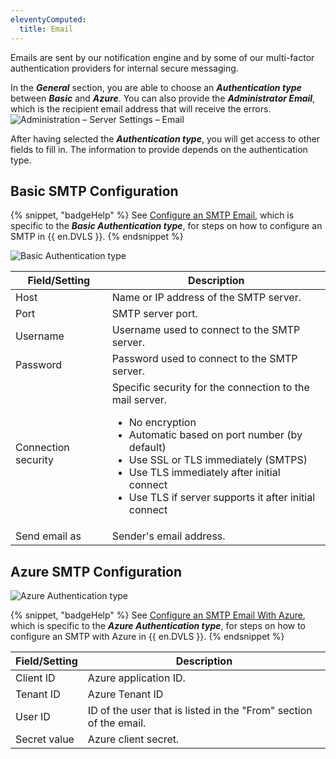 ```yaml
---
eleventyComputed:
  title: Email
---
```

Emails are sent by our notification engine and by some of our multi-factor authentication providers for internal secure messaging.

In the ***General*** section, you are able to choose an ***Authentication type*** between ***Basic*** and ***Azure***. You can also provide the ***Administrator Email***, which is the recipient email address that will receive the errors.
![Administration – Server Settings – Email](https://cdnweb.devolutions.net/docs/docs_en_server_ServerOp8169.png)

After having selected the ***Authentication type***, you will get access to other fields to fill in. The information to provide depends on the authentication type.

## Basic SMTP Configuration
{% snippet, "badgeHelp" %}
See [Configure an SMTP Email](/kb/devolutions-server/how-to-articles/configure-smtp-server/configure-smtp-email), which is specific to the ***Basic Authentication type***, for steps on how to configure an SMTP in {{ en.DVLS }}.
{% endsnippet %}

![Basic Authentication type](https://cdnweb.devolutions.net/docs/docs_en_server_ServerOp2059.png)

| Field/Setting      | Description                                  |
|--------------------|----------------------------------------------|
| Host               | Name or IP address of the SMTP server.       |
| Port               | SMTP server port.                            |
| Username           | Username used to connect to the SMTP server. |
| Password           | Password used to connect to the SMTP server. |
| Connection security | Specific security for the connection to the mail server.<ul><li>No encryption</li><li>Automatic based on port number (by default)</li><li>Use SSL or TLS immediately (SMTPS)</li><li>Use TLS immediately after initial connect</li><li>Use TLS if server supports it after initial connect</li></ul> |
| Send email as      | Sender's email address.                      |


## Azure SMTP Configuration
![Azure Authentication type](https://cdnweb.devolutions.net/docs/docs_en_server_ServerOp2060.png)

{% snippet, "badgeHelp" %}
See [Configure an SMTP Email With Azure](/kb/devolutions-server/how-to-articles/configure-smtp-server/configure-smtp-email-azure), which is specific to the ***Azure Authentication type***, for steps on how to configure an SMTP with Azure in {{ en.DVLS }}.
{% endsnippet %}

| Field/Setting | Description                                                       |
|---------------|-------------------------------------------------------------------|
| Client ID     | Azure application ID.                                             |
| Tenant ID     | Azure Tenant ID                                                   |
| User ID       | ID of the user that is listed in the "From" section of the email. |
| Secret value  | Azure client secret.                                              |

